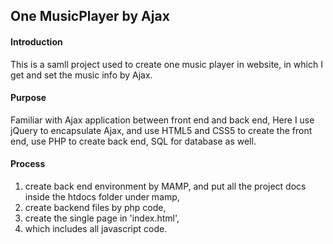 ## One MusicPlayer by Ajax

#### Introduction

This is a samll project used to create one music player in website, in which I get and set the music info by Ajax.

#### Purpose

Familiar with Ajax application between front end and back end, Here I use jQuery to encapsulate Ajax, and use HTML5 and CSS5 to create the front end, use PHP to create back end, SQL for database as well.

#### Process

1. create back end environment by MAMP, and put all the project docs inside the htdocs folder under mamp,
2. create backend files by php code,
3. create the single page in 'index.html',
4. which includes all javascript code.














